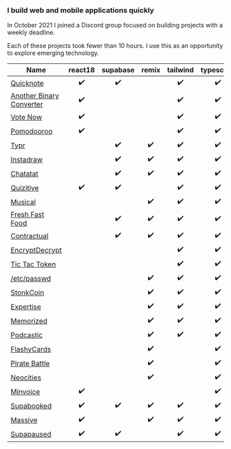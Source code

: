 ### I build web and mobile applications quickly

In October 2021 I joined a Discord group focused on building projects with a weekly deadline. 

Each of these projects took fewer than 10 hours. I use this as an opportunity to explore emerging technology.

| Name                                                                           | react18 | supabase | remix | tailwind | typescript | xstate | chain | solidjs | deno | s3 | nextjs |
|--------------------------------------------------------------------------------|:--------:|:--------:|:-----:|:-----------:|:----------:|:------:|:----------:|:--------:|:----:|:--------:|:-------:|
| [Quicknote](https://github.com/jensen/quicknote)                               | ✔️ | ✔️ || ✔️  | ✔️ |||||||
| [Another Binary Converter](https://github.com/jensen/another-binary-converter) | ✔️ ||| ✔️ | ✔️ |||||||
| [Vote Now](https://github.com/jensen/vote-now)                                 | ✔️ ||| ✔️ | ✔️ |||||||
| [Pomodooroo](https://github.com/jensen/pomodooroo)                             | ✔️ ||| ✔️ | ✔️ | ✔️ ||||||
| [Typr](https://github.com/jensen/typr)                                         || ✔️ | ✔️ | ✔️ | ✔️ | ✔️ ||||||
| [Instadraw](https://github.com/jensen/instadraw)                               || ✔️ | ✔️ | ✔️ | ✔️ |||||||
| [Chatatat](https://github.com/jensen/chatatat)                                 || ✔️ | ✔️ | ✔️ | ✔️ |||||||
| [Quizitive](https://github.com/jensen/quizitive)                               | ✔️ | ✔️ || ✔️ | ✔️ |||||||
| [Musical](https://github.com/jensen/musical)                                   ||| ✔️ | ✔️ | ✔️ |||||||
| [Fresh Fast Food](https://github.com/jensen/freshfastfood)                     || ✔️ | ✔️ | ✔️ | ✔️ |||||||
| [Contractual](https://github.com/jensen/contractual)                           || ✔️ | ✔️ | ✔️ | ✔️ || ✔️ |||||
| [EncryptDecrypt](https://github.com/jensen/encryptdecrypt)                     |||| ✔️ | ✔️ ||| ✔️ |||||
| [Tic Tac Token](https://github.com/jensen/tictactoken)                         |||| ✔️ | ✔️ ||| ✔️ | ✔️ ||||
| [/etc/passwd](https://github.com/jensen/etcpassword)                           ||| ✔️ | ✔️ | ✔️ |||||||
| [StonkCoin](https://github.com/jensen/stonkcoin)                               ||| ✔️ | ✔️ | ✔️ |||||||
| [Expertise](https://github.com/jensen/expertise)                               ||| ✔️ | ✔️ | ✔️ ||||| ✔️ ||
| [Memorized](https://github.com/jensen/memorized)                               ||| ✔️ | ✔️ | ✔️ | ✔️ ||||||
| [Podcastic](https://github.com/jensen/podcastic)                               ||| ✔️ | ✔️ | ✔️ |||||||
| [FlashyCards](https://github.com/jensen/flashycards)                           ||| ✔️ || ✔️ | ✔️ |||||
| [Pirate Battle](https://github.com/jensen/piratebattle)                        ||| ✔️ || ✔️ | ✔️ |||||
| [Neocities](https://github.com/jensen/neocities)                               ||| ✔️ || ✔️ ||||| ✔️ ||
| [Minvoice](https://github.com/jensen/minvoice)                                 | ✔️ |||| ✔️ |||||||
| [Supabooked](https://github.com/jensen/supabooked)                             | ✔️ | ✔️ | ✔️ | ✔️ | ✔️ |||||||
| [Massive](https://github.com/jensen/massive)                                   | ✔️ || ✔️ | ✔️ | ✔️ ||||| ✔️ ||
| [Supapaused](https://github.com/jensen/supapaused)                             | ✔️ | ✔️ |  | ✔️ | ✔️ ||||||✔️|
